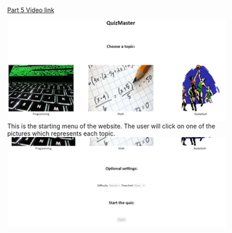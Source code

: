 [Part 5 Video link](https://www.loom.com/share/439d3524ce604467a33c83ff3da4cb5e)



<img src="2022-08-088.png" alt="start menu">
This is the starting menu of the website. The user will click on one of the pictures which represents each topic.

<img src="2022-08-0881.png" alt="settings">